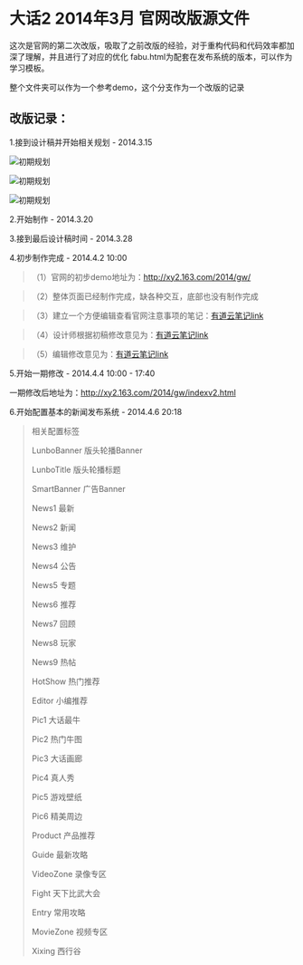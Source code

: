大话2 2014年3月 官网改版源文件
=====

这次是官网的第二次改版，吸取了之前改版的经验，对于重构代码和代码效率都加深了理解，并且进行了对应的优化
fabu.html为配套在发布系统的版本，可以作为学习模板。

整个文件夹可以作为一个参考demo，这个分支作为一个改版的记录

改版记录：
---------
1.接到设计稿并开始相关规划 - 2014.3.15

![初期规划](http://117.18.10.164/2.jpg "初期结构规划")

![初期规划](http://117.18.10.164/1.jpg "CSS语法规划")

![初期规划](http://117.18.10.164/3.jpg "相关模块算法规划")

2.开始制作 - 2014.3.20

3.接到最后设计稿时间 - 2014.3.28

4.初步制作完成 - 2014.4.2  10:00
>（1）官网的初步demo地址为：<a href="http://xy2.163.com/2014/gw/" target="_blank">http://xy2.163.com/2014/gw/</a>

>（2）整体页面已经制作完成，缺各种交互，底部也没有制作完成

>（3）建立一个方便编辑查看官网注意事项的笔记：<a href="http://note.youdao.com/share/?id=9cb34a908135877f5435d25d60db0d28&type=note" target="_blank">有道云笔记link</a>

>（4）设计师根据初稿修改意见为：<a href="http://note.youdao.com/share/?id=0f64c12116b1fab9eb8fae6a1c370477&type=note" target="_blank">有道云笔记link</a>

>（5）编辑修改意见为：<a href="http://note.youdao.com/share/?id=490c7cc2c38c39120965692b869cc0d7&type=note " target="_blank">有道云笔记link</a>

5.开始一期修改 - 2014.4.4 10:00 - 17:40

一期修改后地址为：<a href="http://xy2.163.com/2014/gw/indexv2.html" target="_blank">http://xy2.163.com/2014/gw/indexv2.html</a>

6.开始配置基本的新闻发布系统 - 2014.4.6 20:18
<blockquote>相关配置标签

 LunboBanner 版头轮播Banner

 LunboTitle 版头轮播标题

 SmartBanner 广告Banner

 News1 最新

 News2 新闻

 News3 维护

 News4 公告

 News5 专题

 News6 推荐

 News7 回顾

 News8 玩家

 News9 热帖

 HotShow 热门推荐

 Editor 小编推荐

 Pic1 大话最牛

 Pic2 热门牛图

 Pic3 大话画廊

 Pic4 真人秀

 Pic5 游戏壁纸

 Pic6 精美周边

 Product 产品推荐

 Guide 最新攻略

 VideoZone 录像专区

 Fight 天下比武大会

 Entry 常用攻略

 MovieZone 视频专区

 Xixing 西行谷

</blockquote>



